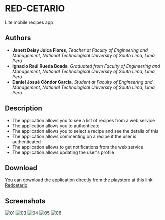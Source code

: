 # RED-CETARIO

Lite mobile recipes app

## Authors

- **Janett Deisy Julca Flores**, *Teacher at Faculty of Engineering and Management*, *National Technological University of South Lima, Lima, Perú*
- **Ignacio Raúl Rueda Boada**, *Graduated from Faculty of Engineering and Management*, *National Technological University of South Lima, Lima, Perú*
- **Daniel Josué Cóndor García**, *Student at Faculty of Engineering and Management*, *National Technological University of South Lima, Lima, Perú*

## Description

- The application allows you to see a list of recipes from a web service
- The application allows you to authenticate
- The application allows you to select a recipe and see the details of this
- The application allows commenting on a recipe if the user is authenticated
- The application allows to get notifications from the web service
- The application allows updating the user's profile

## Download

You can download the application directly from the playstore at this link:
[Redcetario](https://play.google.com/store/apps/details?id=com.untels.redcetario&hl=es_PE&gl=US)

## Screenshots

![01](screenshots/01.png)
![03](screenshots/02.png)
![04](screenshots/03.png)
![05](screenshots/04.png)
![06](screenshots/06.png)
